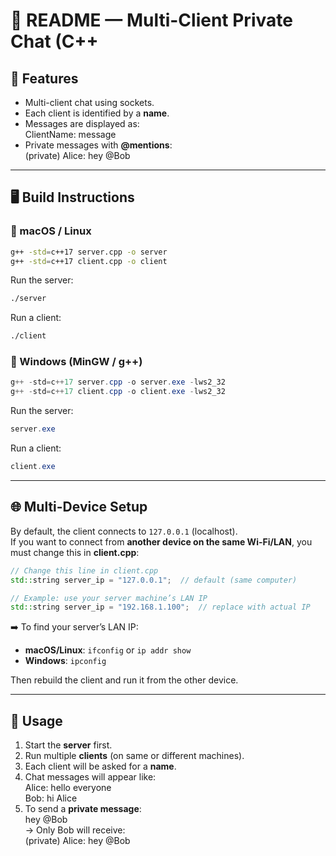 
# 📘 README — Multi-Client Private Chat (C++

## 🚀 Features
- Multi-client chat using sockets.  
- Each client is identified by a **name**.  
- Messages are displayed as:  
  ClientName: message  
- Private messages with **@mentions**:  
  (private) Alice: hey @Bob  

---

## 🖥️ Build Instructions

### 🔹 macOS / Linux
```bash
g++ -std=c++17 server.cpp -o server
g++ -std=c++17 client.cpp -o client
```
Run the server:
```bash
./server
```
Run a client:
```bash
./client
```

### 🔹 Windows (MinGW / g++)
```powershell
g++ -std=c++17 server.cpp -o server.exe -lws2_32
g++ -std=c++17 client.cpp -o client.exe -lws2_32
```
Run the server:
```powershell
server.exe
```
Run a client:
```powershell
client.exe
```

---

## 🌐 Multi-Device Setup
By default, the client connects to `127.0.0.1` (localhost).  
If you want to connect from **another device on the same Wi-Fi/LAN**, you must change this in **client.cpp**:

```cpp
// Change this line in client.cpp
std::string server_ip = "127.0.0.1";  // default (same computer)

// Example: use your server machine’s LAN IP
std::string server_ip = "192.168.1.100";  // replace with actual IP
```

➡️ To find your server’s LAN IP:
- **macOS/Linux**: `ifconfig` or `ip addr show`
- **Windows**: `ipconfig`

Then rebuild the client and run it from the other device.

---

## 📝 Usage
1. Start the **server** first.  
2. Run multiple **clients** (on same or different machines).  
3. Each client will be asked for a **name**.  
4. Chat messages will appear like:  
   Alice: hello everyone  
   Bob: hi Alice  
5. To send a **private message**:  
   hey @Bob  
   → Only Bob will receive:  
   (private) Alice: hey @Bob  
